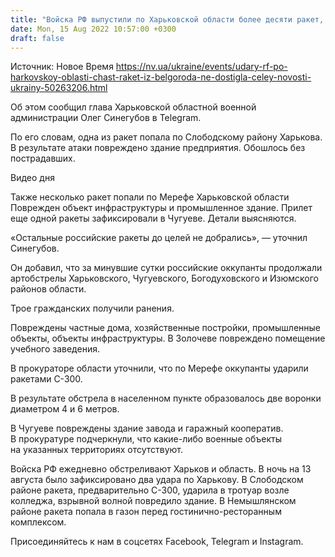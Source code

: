 ```yaml
---
title: "Войска РФ выпустили по Харьковской области более десяти ракет, часть из них не добрались до целей — глава ОВА"
date: Mon, 15 Aug 2022 10:57:00 +0300
draft: false
---
```

Источник: Новое Время https://nv.ua/ukraine/events/udary-rf-po-harkovskoy-oblasti-chast-raket-iz-belgoroda-ne-dostigla-celey-novosti-ukrainy-50263206.html


 Об этом сообщил глава Харьковской областной военной администрации Олег Синегубов в Telegram.

По его словам, одна из ракет попала по Слободскому району Харькова. В результате атаки повреждено здание предприятия. Обошлось без пострадавших.

 Видео дня   

Также несколько ракет попали по Мерефе Харьковской области Поврежден объект инфраструктуры и промышленное здание. Прилет еще одной ракеты зафиксировали в Чугуеве. Детали выясняются.

«Остальные российские ракеты до целей не добрались», — уточнил Синегубов.

Он добавил, что за минувшие сутки российские оккупанты продолжали артобстрелы Харьковского, Чугуевского, Богодуховского и Изюмского районов области.

Трое гражданских получили ранения.

Повреждены частные дома, хозяйственные постройки, промышленные объекты, объекты инфраструктуры. В Золочеве повреждено помещение учебного заведения.

В прокураторе области уточнили, что по Мерефе оккупанты ударили ракетами С-300.

В результате обстрела в населенном пункте образовалось две воронки диаметром 4 и 6 метров.

В Чугуеве повреждены здание завода и гаражный кооператив. В прокуратуре подчеркнули, что какие-либо военные объекты на указанных территориях отсутствуют.

Войска РФ ежедневно обстреливают Харьков и область. В ночь на 13 августа было зафиксировано два удара по Харькову. В Слободском районе ракета, предварительно С-300, ударила в тротуар возле колледжа, взрывной волной повредило здание. В Немышлянском районе ракета попала в газон перед гостинично-ресторанным комплексом.

Присоединяйтесь к нам в соцсетях Facebook, Telegram и Instagram.
